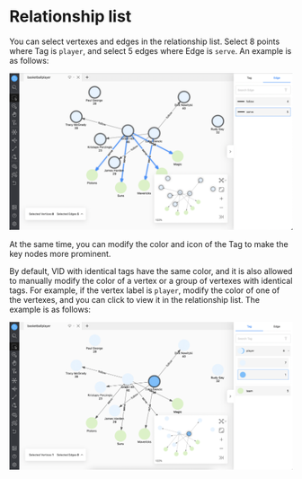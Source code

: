# Relationship list

You can select vertexes and edges in the relationship list. Select 8 points where Tag is `player`, and select 5 edges where Edge is `serve`. An example is as follows:

![select](../figs/ex-ug-017-1.png)

At the same time, you can modify the color and icon of the Tag to make the key nodes more prominent.

By default, VID with identical tags have the same color, and it is also allowed to manually modify the color of a vertex or a group of vertexes with identical tags. For example, if the vertex label is `player`, modify the color of one of the vertexes, and you can click to view it in the relationship list. The example is as follows:

![icon](../figs/ex-ug-018-1.png)
